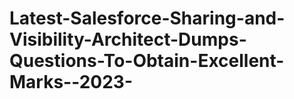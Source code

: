 # Latest-Salesforce-Sharing-and-Visibility-Architect-Dumps-Questions-To-Obtain-Excellent-Marks--2023-